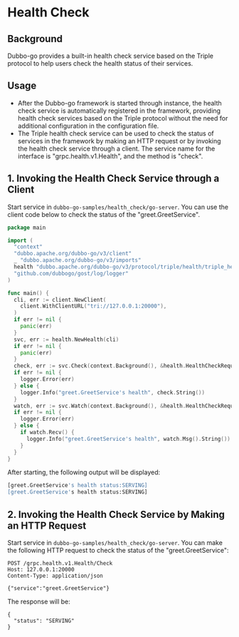 # Health Check

## Background

Dubbo-go provides a built-in health check service based on the Triple protocol to help users check the health status of their services.

## Usage

- After the Dubbo-go framework is started through instance, the health check service is automatically registered in the framework, providing health check services based on the Triple protocol without the need for additional configuration in the configuration file.
- The Triple health check service can be used to check the status of services in the framework by making an HTTP request or by invoking the health check service through a client. The service name for the interface is "grpc.health.v1.Health", and the method is "check".

## 1. Invoking the Health Check Service through a Client

Start service in `dubbo-go-samples/health_check/go-server`. You can use the client code below to check the status of the "greet.GreetService".

```go
package main

import (
  "context"
  "dubbo.apache.org/dubbo-go/v3/client"
  _ "dubbo.apache.org/dubbo-go/v3/imports"
  health "dubbo.apache.org/dubbo-go/v3/protocol/triple/health/triple_health"
  "github.com/dubbogo/gost/log/logger"
)

func main() {
  cli, err := client.NewClient(
    client.WithClientURL("tri://127.0.0.1:20000"),
  )
  if err != nil {
    panic(err)
  }
  svc, err := health.NewHealth(cli)
  if err != nil {
    panic(err)
  }
  check, err := svc.Check(context.Background(), &health.HealthCheckRequest{Service: "greet.GreetService"})
  if err != nil {
    logger.Error(err)
  } else {
    logger.Info("greet.GreetService's health", check.String())
  }
  watch, err := svc.Watch(context.Background(), &health.HealthCheckRequest{Service: "greet.GreetService"})
  if err != nil {
    logger.Error(err)
  } else {
    if watch.Recv() {
      logger.Info("greet.GreetService's health", watch.Msg().String())
    }
  }
}
```

After starting, the following output will be displayed:

```sh
[greet.GreetService's health status:SERVING]
[greet.GreetService's health status:SERVING]
```

## 2. Invoking the Health Check Service by Making an HTTP Request

Start service in `dubbo-go-samples/health_check/go-server`. You can make the following HTTP request to check the status of the "greet.GreetService":

```http
POST /grpc.health.v1.Health/Check
Host: 127.0.0.1:20000
Content-Type: application/json

{"service":"greet.GreetService"}
```

The response will be:

```http
{
  "status": "SERVING"
}
```
